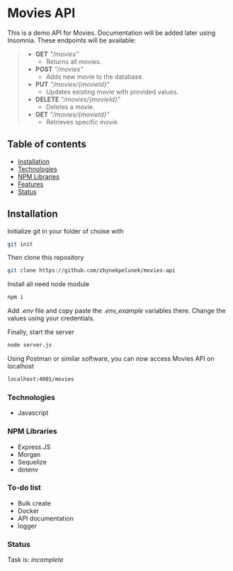 # Movies API

This is a demo API for Movies. Documentation will be added later using Insomnia. These endpoints will be available:

> - **GET** *"/movies"*
>   - Returns all movies.
> - **POST** *"/movies"*
>   - Adds new movie to the database.
> - **PUT** *"/movies/{movieId}"*
>   - Updates existing movie with provided values.
> - **DELETE** *"/movies/{movieId}"*
>   - Deletes a movie.
> - **GET** *"/movies/{movieId}"*
>   - Retrieves specific movie.

## Table of contents

- [Installation](#installation)
- [Technologies](#technologies)
- [NPM Libraries](#npm-libraries)
- [Features](#features)
- [Status](#status)

## Installation

Initialize git in your folder of choise with

```bash
git init
```

Then clone this repository

```bash
git clone https://github.com/zbynekpelunek/movies-api
```

Install all need node module

```bash
npm i
```

Add *.env* file and copy paste the *.env_example* variables there. Change the values using your credentials.

Finally, start the server

```bash
node server.js
```

Using Postman or similar software, you can now access Movies API on localhost

```bash
localhost:4001/movies
```

### Technologies

- Javascript

### NPM Libraries

- Express.JS
- Morgan
- Sequelize
- dotenv

### To-do list

- Bulk create
- Docker
- API documentation
- logger

### Status

 Task is: _incomplete_
